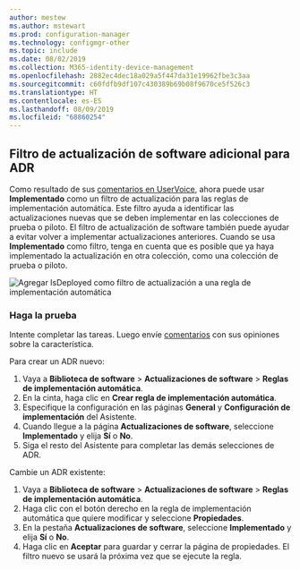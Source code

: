 ```yaml
---
author: mestew
ms.author: mstewart
ms.prod: configuration-manager
ms.technology: configmgr-other
ms.topic: include
ms.date: 08/02/2019
ms.collection: M365-identity-device-management
ms.openlocfilehash: 2882ec4dec18a029a5f447da31e19962fbe3c3aa
ms.sourcegitcommit: c60fdfb9df107c430389b69b08f9670ce5f526c3
ms.translationtype: HT
ms.contentlocale: es-ES
ms.lasthandoff: 08/09/2019
ms.locfileid: "68860254"
---
```

## <a name="additional-software-update-filter-for-adrs"></a>Filtro de actualización de software adicional para ADR

Como resultado de sus [comentarios en UserVoice](https://configurationmanager.uservoice.com/forums/300492-ideas/suggestions/18966352-adr-new-search-criteria-deployed-yes-no), ahora puede usar **Implementado** como un filtro de actualización para las reglas de implementación automática. Este filtro ayuda a identificar las actualizaciones nuevas que se deben implementar en las colecciones de prueba o piloto. El filtro de actualización de software también puede ayudar a evitar volver a implementar actualizaciones anteriores. Cuando se usa **Implementado** como filtro, tenga en cuenta que es posible que ya haya implementado la actualización en otra colección, como una colección de prueba o piloto.

![Agregar IsDeployed como filtro de actualización a una regla de implementación automática](../../media/4852033-isdeployed-adr-filter.png)

### <a name="try-it-out"></a>Haga la prueba

Intente completar las tareas. Luego envíe [comentarios](/sccm/core/understand/find-help#product-feedback) con sus opiniones sobre la característica.

Para crear un ADR nuevo:

1. Vaya a **Biblioteca de software** > **Actualizaciones de software** > **Reglas de implementación automática**.
1. En la cinta, haga clic en **Crear regla de implementación automática**.
1. Especifique la configuración en las páginas **General** y **Configuración de implementación** del Asistente.
1. Cuando llegue a la página **Actualizaciones de software**, seleccione **Implementado** y elija **Sí** o **No**.
1. Siga el resto del Asistente para completar las demás selecciones de ADR.

Cambie un ADR existente:

1. Vaya a **Biblioteca de software** > **Actualizaciones de software** > **Reglas de implementación automática**.
1. Haga clic con el botón derecho en la regla de implementación automática que quiere modificar y seleccione **Propiedades**.
1. En la pestaña **Actualizaciones de software**, seleccione **Implementado** y elija **Sí** o **No**. 
1. Haga clic en **Aceptar** para guardar y cerrar la página de propiedades. El filtro nuevo se usará la próxima vez que se ejecute la regla.

